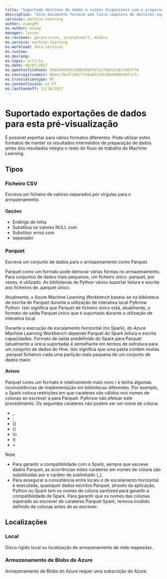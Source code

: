 ```yaml
---
title: "Suportado destinos de dados e saídas disponíveis com a preparação de dados do Azure Machine Learning | Microsoft Docs"
description: "Este documento fornece uma lista completa de destinos suportados e produz disponível para a preparação de dados do Azure Machine Learning"
services: machine-learning
author: euangMS
ms.author: euang
manager: lanceo
ms.reviewer: garyericson, jasonwhowell, mldocs
ms.service: machine-learning
ms.workload: data-services
ms.custom: 
ms.devlang: 
ms.topic: article
ms.date: 09/07/2017
ms.openlocfilehash: 50d2d481b91199630bbfbf3cfdd21a1bf3062ff0
ms.sourcegitcommit: 68aec76e471d677fd9a6333dc60ed098d1072cfc
ms.translationtype: MT
ms.contentlocale: pt-PT
ms.lasthandoff: 12/18/2017
---
```

# <a name="supported-data-exports-for-this-preview"></a>Suportado exportações de dados para esta pré-visualização 
É possível exportar para vários formatos diferentes. Pode utilizar estes formatos de manter os resultados intermédios de preparação de dados antes dos resultados integra o resto do fluxo de trabalho do Machine Learning.

## <a name="types"></a>Tipos 
### <a name="csv-file"></a>Ficheiro CSV 
Escreva um ficheiro de valores separados por vírgulas para o armazenamento.

#### <a name="options"></a>Opções
- Endings de linha
- Substitua os valores NULL com
- Substituir erros com 
- separador


### <a name="parquet"></a>Parquet 
Escreva um conjunto de dados para o armazenamento como Parquet.

Parquet como um formato pode demorar várias formas no armazenamento. Para conjuntos de dados mais pequenos, um ficheiro único .parquet, por vezes, é utilizado. As bibliotecas de Python vários suportar leitura e escrita aos ficheiros de .parquet único. 

Atualmente, o Azure Machine Learning Workbench baseia-se na biblioteca de escrita de Parquet durante a utilização de interativa local PyArrow Python. Isto significa que Parquet de ficheiro único está, atualmente, o formato de saída Parquet único que é suportado durante a utilização de interativa local.

Durante a execução de escalamento horizontal (no Spark), do Azure Machine Learning Workbench depende Parquet do Spark leitura e escrita capacidades. Formato de saída predefinido do Spark para Parquet (atualmente a única suportada) é semelhante em termos de estrutura para um conjunto de dados do Hive. Isto significa que uma pasta contém muitas .parquet ficheiros cada uma partição mais pequena de um conjunto de dados maior. 

#### <a name="caveats"></a>Avisos 
Parquet como um formato é relativamente mais novo / e tenha algumas inconsistências de implementação em bibliotecas diferentes. Por exemplo, o Spark coloca restrições em que carateres são válidos nos nomes de colunas ao escrever a para Parquet. PyArrow não efetuar este procedimento. Os seguintes carateres não podem ser um nome de coluna: 
- ,
- ;
- {}
- ()
- \\n
- \\t
- =

>[!NOTE]
>- Para garantir a compatibilidade com o Spark, sempre que escreve dados Parquet, as ocorrências estes carateres em nomes de coluna são substituídas por e caráter de sublinhado (_).
>- Para assegurar a consistência entre locais e de escalamento horizontal é executada, quaisquer dados escritos Parquet, através da aplicação, Python ou Spark tem os nomes de coluna sanitized para garantir a compatibilidade de Spark. Para garantir que os nomes das colunas esperado ao escrever de carateres Parquet Spark, remova inválido definido de colunas antes de as escrever.



## <a name="locations"></a>Localizações 
### <a name="local"></a>Local 
Disco rígido local ou localização de armazenamento de rede mapeadas.

### <a name="azure-blob-storage"></a>Armazenamento de Blobs do Azure
Armazenamento de Blobs do Azure requer uma subscrição do Azure.

